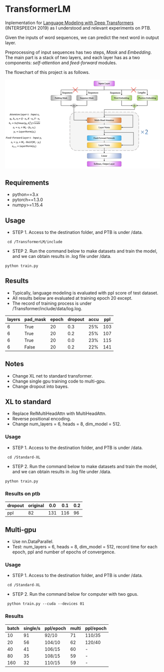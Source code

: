 # TransformerLM

Inplementation for [Language Modeling with Deep Transformers](https://arxiv.org/pdf/1905.04226.pdf) (INTERSPEECH 2019) as I understood and relevant experiments on PTB. 

Given the inputs of word sequences, we can predict the next word in output layer. 

Preprocessing of input sequences has two steps, *Mask* and *Embedding*. The main part is a stack of two layers, and each layer has as a two components: *self-attention* and *feed-forward* modules. 

The flowchart of this project is as follows.

<img src="TransformerLM/include/data/modeling transformer.png" alt="modeling transformer" style="zoom:50%;" />

## Requirements

- python==3.x
- pytorch==1.3.0
- numpy>=1.15.4

## Usage

- STEP 1. Access to the destination folder, and PTB is under /data.

```
 cd /TransformerLM/include
```

- STEP 2. Run the command below to make datasets and train the model, and we can obtain results in .log file under /data.

```
python train.py
```

## Results

- Typically, language modeling is evaluated with ppl score of test dataset.
- All results below are evaluated at training epoch 20 except.
- The record of training process is under /Transformer/include/data/log.log.

| layers | pad_mask | epoch | dropout | accu | ppl  |
| ------ | -------- | ----- | ------- | ---- | ---- |
| 6      | True     | 20    | 0.3     | 25%  | 103  |
| 6      | True     | 20    | 0.2     | 25%  | 107  |
| 6      | True     | 20    | 0.0     | 23%  | 115  |
| 6      | False    | 20    | 0.2     | 22%  | 141  |

## Notes

- Change XL net to standard transformer.
- Change single gpu training code to multi-gpu.
- Change dropout into bayes.



## XL to standard

- Replace RelMultiHeadAttn with MultiHeadAttn.
- Reverse positional encoding.
- Change num_layers = 6, heads = 8, dim_model = 512.

### Usage

- STEP 1. Access to the destination folder, and PTB is under /data.

```
 cd /Standard-XL
```

- STEP 2. Run the command below to make datasets and train the model, and we can obtain results in .log file under /data.

```
python train.py
```

### Results on ptb

| dropout | original | 0.0  | 0.1  | 0.2  |
| ------- | -------- | ---- | ---- | ---- |
| ppl     | 82       | 131  | 116  | 96   |



## Multi-gpu

- Use nn.DataParallel.
- Test: num_layers = 6, heads = 8, dim_model = 512, record time for each epoch, ppl and number of epochs of convergence.

### Usage

- STEP 1. Access to the destination folder, and PTB is under /data.

```
 cd /Standard-XL
```

- STEP 2. Run the command below for computer with two gpus.

```
 python train.py --cuda --devices 01
```

### Results

| batch | single/s | ppl/epoch | multi | ppl/epoch |
| ----- | -------- | --------- | ----- | --------- |
| 10    | 91       | 92/10     | 71    | 110/35    |
| 20    | 56       | 104/10    | 62    | 120/40    |
| 40    | 41       | 106/15    | 60    | -         |
| 80    | 35       | 108/15    | 59    | -         |
| 160   | 32       | 110/15    | 59    | -         |

